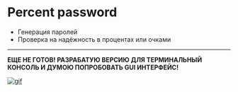 # Percent password
+ Генерация паролей
+ Проверка на надёжность в процентах или очками

___

__ЕЩЕ НЕ ГОТОВ! РАЗРАБАТУЮ ВЕРСИЮ ДЛЯ ТЕРМИНАЛЬНЫЙ КОНСОЛЬ И ДУМОЮ ПОПРОБОВАТЬ GUI ИНТЕРФЕЙС!__

[![gif](https://agencyanalytics.com/_next/image?url=https%3A%2F%2Fimages.ctfassets.net%2Fdfcvkz6j859j%2FHK4KjZUYk7TS6jcbQSiN2%2Fb0f96955f3c9ae3ba08ff365e7dcef0c%2Fgoogle-algorithm-funny-gif.gif&w=640&q=75, 'ПОМОГИТЕ')](https://ko-fi.com/g0ga1)